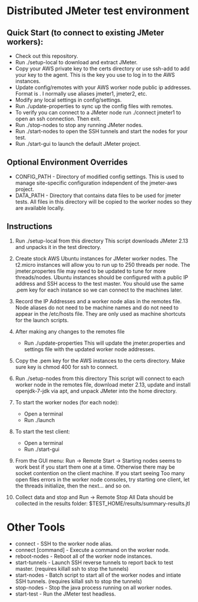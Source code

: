 # Distributed JMeter test environment

## Quick Start (to connect to existing JMeter workers):

- Check out this repository.
- Run ./setup-local to download and extract JMeter.
- Copy your AWS private key to the certs directory or use ssh-add to add your key to the agent. This is the key you use to log in to the AWS instances.
- Update config/remotes with your AWS worker node public ip addresses. Format is <ip address> <alias>. I normally use aliases jmeter1, jmeter2, etc.
- Modify any local settings in config/settings.
- Run ./update-properties to sync up the config files with remotes. 
- To verify you can connect to a JMeter node run ./connect jmeter1 to open an ssh connection. Then exit.
- Run ./stop-nodes to stop any running JMeter nodes.
- Run ./start-nodes to open the SSH tunnels and start the nodes for your test.
- Run ./start-gui to launch the default JMeter project.

## Optional Environment Overrides
- CONFIG_PATH - Directory of modified config settings. This is used to manage site-specific configuration independent of the jmeter-aws project.
- DATA_PATH - Directory that contains data files to be used for jmeter tests. All files in this directory will be copied to the worker nodes so they are available locally.

## Instructions

1. Run ./setup-local from this directory
This script downloads JMeter 2.13 and unpacks it in the test directory.

2. Create stock AWS Ubuntu instances for JMeter worker nodes.
The t2.micro instances will allow you to run up to 250 threads per node. The jmeter.propertes file may need to be updated to tune for more threads/nodes. Ubuntu instances should be configured with a public IP address and SSH access to the test master. You should use the same .pem key for each instance so we can connect to the machines later.

3. Record the IP Addresses and a worker node alias in the remotes file. Node aliases do not need to be machine names and do not need to appear in the /etc/hosts file. They are only used as machine shortcuts for the launch scripts.

4. After making any changes to the remotes file 
	- Run ./update-properties
This will update the jmeter.properties and settings file with the updated worker node addresses.

5. Copy the .pem key for the AWS instances to the certs directory. Make sure key is chmod 400 for ssh to connect.

6. Run ./setup-nodes from this directory
This script will connect to each worker node in the remotes file, download meter 2.13, update and install openjdk-7-jdk via apt, and unpack JMeter into the home directory.

7. To start the worker nodes (for each node):
	- Open a terminal
	- Run ./launch <node alias>

8. To start the test client:
	- Open a terminal
	- Run ./start-gui

9. From the GUI menu: Run -> Remote Start -> <node ip address>
Starting nodes seems to work best if you start them one at a time. Otherwise there may be socket contention on the client machine. If you start seeing Too many open files errors in the worker node consoles, try starting one client, let the threads initialize, then the next… and so on.

10. Collect data and stop and Run -> Remote Stop All
Data should be collected in the results folder:
	$TEST_HOME/results/summary-results.jtl

# Other Tools
- connect <remote alias> - SSH to the worker node alias.
- connect <remote alias> [command] - Execute a command on the worker node.
- reboot-nodes - Reboot all of the worker node instances.
- start-tunnels - Launch SSH reverse tunnels to report back to test master. (requires killall ssh to stop the tunnels)
- start-nodes - Batch script to start all of the worker nodes and intiate SSH tunnels. (requires killall ssh to stop the tunnels)
- stop-nodes - Stop the java process running on all worker nodes.
- start-test - Run the JMeter test headless.
